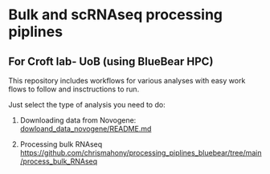 # Bulk and scRNAseq processing piplines


## For Croft lab- UoB (using BlueBear HPC)

This repository includes workflows for various analyses with easy work flows to follow and insctructions to run.

Just select the type of analysis you need to do:



1. Downloading data from Novogene:
[dowloand_data_novogene/README.md](https://github.com/chrismahony/processing_piplines_bluebear/tree/main/dowloand_data_novogene)


2. Processing bulk RNAseq
https://github.com/chrismahony/processing_piplines_bluebear/tree/main/process_bulk_RNAseq
